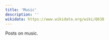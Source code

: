```yaml
---
title: 'Music'
description: ''
wikidata: https://www.wikidata.org/wiki/Q638
---
```


Posts on music.
